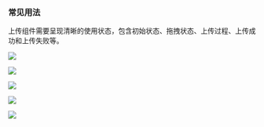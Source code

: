 

### 常见用法

上传组件需要呈现清晰的使用状态，包含初始状态、拖拽状态、上传过程、上传成功和上传失败等。


![](https://oteam-tdesign-1258344706.cos.ap-guangzhou.myqcloud.com/site/design/%E4%B8%8A%E4%BC%A01@2x.png)


![](https://oteam-tdesign-1258344706.cos.ap-guangzhou.myqcloud.com/site/design/%E4%B8%8A%E4%BC%A0-2@2x.png)


![](https://oteam-tdesign-1258344706.cos.ap-guangzhou.myqcloud.com/site/design/%E4%B8%8A%E4%BC%A0-3@2x.png)


![](https://oteam-tdesign-1258344706.cos.ap-guangzhou.myqcloud.com/site/design/%E4%B8%8A%E4%BC%A0-4@2x.png)


![](https://oteam-tdesign-1258344706.cos.ap-guangzhou.myqcloud.com/site/design/%E4%B8%8A%E4%BC%A0-5@2x.png)


